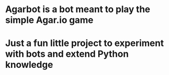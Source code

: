 # Agarbot is a bot meant to play the simple Agar.io game
# Just a fun little project to experiment with bots and extend Python knowledge
